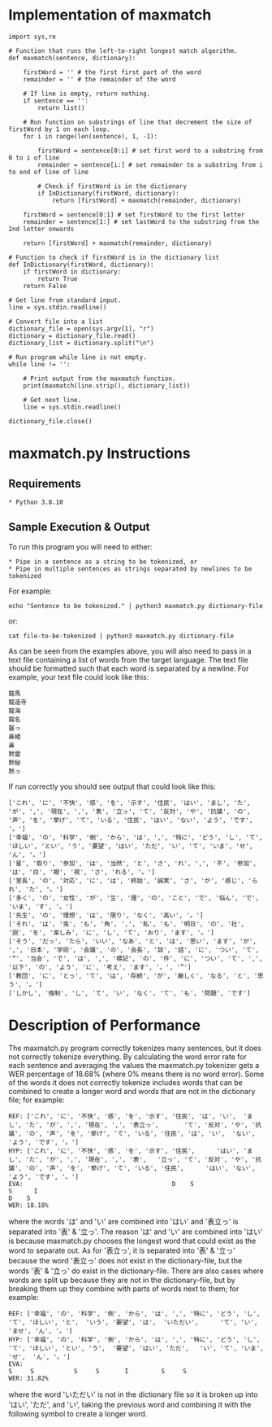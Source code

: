 # Implementation of maxmatch

```
import sys,re

# Function that runs the left-to-right longest match algorithm.
def maxmatch(sentence, dictionary):

    firstWord = '' # the first first part of the word
    remainder = '' # the remainder of the word

    # If line is empty, return nothing.
    if sentence == '':
        return list()

    # Run function on substrings of line that decrement the size of firstWord by 1 on each loop.
    for i in range(len(sentence), 1, -1):

        firstWord = sentence[0:i] # set first word to a substring from 0 to i of line
        remainder = sentence[i:] # set remainder to a substring from i to end of line of line

        # Check if firstWord is in the dictionary
        if InDictionary(firstWord, dictionary):
            return [firstWord] + maxmatch(remainder, dictionary)

    firstWord = sentence[0:1] # set firstWord to the first letter
    remainder = sentence[1:] # set lastWord to the substring from the 2nd letter onwards
    
    return [firstWord] + maxmatch(remainder, dictionary)

# Function to check if firstWord is in the dictionary list
def InDictionary(firstWord, dictionary):
    if firstWord in dictionary:
        return True
    return False

# Get line from standard input.
line = sys.stdin.readline()

# Convert file into a list
dictionary_file = open(sys.argv[1], "r")
dictionary = dictionary_file.read()
dictionary_list = dictionary.split("\n")

# Run program while line is not empty.
while line != '':

    # Print output from the maxmatch function.
    print(maxmatch(line.strip(), dictionary_list))

    # Get next line.
    line = sys.stdin.readline()

dictionary_file.close()
```

# maxmatch.py Instructions
## Requirements

    * Python 3.8.10

## Sample Execution & Output

To run this program you will need to either:

    * Pipe in a sentence as a string to be tokenized, or
    * Pipe in multiple sentences as strings separated by newlines to be tokenized

For example:

```
echo "Sentence to be tokenized." | python3 maxmatch.py dictionary-file
```

or:

```
cat file-to-be-tokenized | python3 maxmatch.py dictionary-file
```

As can be seen from the examples above, you will also need to pass in a text file containing a list of words from the target language.  The text file should be formatted such that each word is separated by a newline.  For example, your text file could look like this:

```
龍馬
龍造寺
龍海
龍名
齧っ
鼻緒
鼻
黙雷
黙秘
黙っ
```

If run correctly you should see output that could look like this:

```
['これ', 'に', '不快', '感', 'を', '示す', '住民', 'はい', 'まし', 'た', 'が', ',', '現在', ',', '表', '立っ', 'て', '反対', 'や', '抗議', 'の', '声', 'を', '挙げ', 'て', 'いる', '住民', 'はい', 'ない', 'よう', 'です', '。']
['幸福', 'の', '科学', '側', 'から', 'は', ',', '特に', 'どう', 'し', 'て', 'ほしい', 'とい', 'う', '要望', 'はい', 'ただ', 'い', 'て', 'いま', 'せ', 'ん', '。']
['星', '取り', '参加', 'は', '当然', 'と', 'さ', 'れ', ',', '不', '参加', 'は', '白', '眼', '視', 'さ', 'れる', '。']
['室長', 'の', '対応', 'に', 'は', '終始', '誠実', 'さ', 'が', '感じ', 'られ', 'た', '。']
['多く', 'の', '女性', 'が', '生', '理', 'の', 'こと', 'で', '悩ん', 'で', 'いま', 'す', '。']
['先生', 'の', '理想', 'は', '限り', 'なく', '高い', '。']
['それ', 'は', '兎', 'も', '角', ',', '私', 'も', '明日', 'の', '社', '説', 'を', '楽しみ', 'に', 'し', 'て', 'おり', 'ます', '。']
['そう', 'だっ', 'たら', 'いい', 'なあ', 'と', 'は', '思い', 'ます', 'が', ',', '日本', '学術', '会議', 'の', '会長', '談', '話', 'に', 'つい', 'て', '“', '当会', 'で', 'は', ',', '標記', 'の', '件', 'に', 'つい', 'て', ',', '以下', 'の', 'よう', 'に', '考え', 'ます', '。', '”']
['教団', 'に', 'とっ', 'て', 'は', '存続', 'が', '厳しく', 'なる', 'と', '思う', '。']
['しかし', '強制', 'し', 'て', 'い', 'なく', 'て', 'も', '問題', 'です']
```

# Description of Performance

The maxmatch.py program correctly tokenizes many sentences, but it does not correctly tokenize everything.  By calculating the word error rate for each sentence and averaging the values the maxmatch.py tokenizer gets a WER percentage of 18.68% (where 0% means there is no word error).  Some of the words it does not correctly tokenize includes words that can be combined to create a longer word and words that are not in the dictionary file; for example:
```
REF: ['これ', 'に', '不快', '感', 'を', '示す', '住民', 'は', 'い',  'まし', 'た', 'が', ',', '現在', ',', '表立っ',       'て', '反対', 'や', '抗議', 'の', '声', 'を', '挙げ', 'て', 'いる', '住民', 'は', 'い',  'ない', 'よう', 'です', '。'] 
HYP: ['これ', 'に', '不快', '感', 'を', '示す', '住民',      'はい', 'まし', 'た', 'が', ',', '現在', ',', '表',   '立っ', 'て', '反対', 'や', '抗議', 'の', '声', 'を', '挙げ', 'て', 'いる', '住民',      'はい', 'ない', 'よう', 'です', '。'] 
EVA:                                         D    S                                     S      I                                                                 D    S                            
WER: 18.18%
```
where the words 'は' and 'い' are combined into 'はい' and '表立っ' is separated into '表' & '立っ'.  The reason 'は' and 'い' are combined into 'はい' is because maxmatch.py chooses the longest word that could exist as the word to separate out.  As for '表立っ', it is separated into '表' & '立っ' because the word '表立っ' does not exist in the dictionary-file, but the words '表' & '立っ' do exist in the dictionary-file.  There are also cases where words are split up because they are not in the dictionary-file, but by breaking them up they combine with parts of words next to them; for example:

```
REF: ['幸福', 'の', '科学', '側', 'から', 'は', ',', '特に', 'どう', 'し', 'て', 'ほしい', 'と',  'いう', '要望', 'は',  'いただい',      'て', 'い',  'ませ', 'ん', '。'] 
HYP: ['幸福', 'の', '科学', '側', 'から', 'は', ',', '特に', 'どう', 'し', 'て', 'ほしい', 'とい', 'う',  '要望', 'はい', 'ただ',   'い', 'て', 'いま', 'せ',  'ん', '。'] 
EVA:                                                                     S     S           S     S       I         S     S               
WER: 31.82%
```
where the word 'いただい' is not in the dictionary file so it is broken up into 'はい', 'ただ', and 'い', taking the previous word and combining it with the following symbol to create a longer word.

